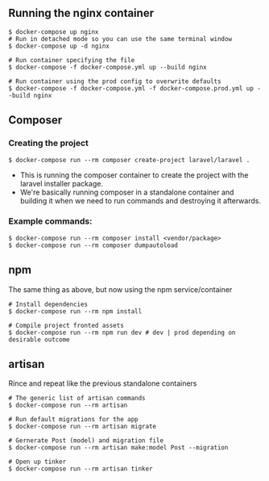## Running the nginx container
```shell
$ docker-compose up nginx
# Run in detached mode so you can use the same terminal window
$ docker-compose up -d nginx 

# Run container specifying the file
$ docker-compose -f docker-compose.yml up --build nginx 

# Run container using the prod config to overwrite defaults
$ docker-compose -f docker-compose.yml -f docker-compose.prod.yml up --build nginx
```
## Composer
### Creating the project
```shell
$ docker-compose run --rm composer create-project laravel/laravel .
```
- This is running the composer container to create the project with the laravel installer package.
- We're basically running composer in a standalone container and building it when we need to run commands and destroying it afterwards.
### Example commands:
```shell
$ docker-compose run --rm composer install <vendor/package>
$ docker-compose run --rm composer dumpautoload
```

## npm
The same thing as above, but now using the npm service/container
```shell
# Install dependencies
$ docker-compose run --rm npm install

# Compile project fronted assets
$ docker-compose run --rm npm run dev # dev | prod depending on desirable outcome
```
## artisan
Rince and repeat like the previous standalone containers
```shell
# The generic list of artisan commands
$ docker-compose run --rm artisan

# Run default migrations for the app
$ docker-compose run --rm artisan migrate

# Gernerate Post (model) and migration file
$ docker-compose run --rm artisan make:model Post --migration

# Open up tinker
$ docker-compose run --rm artisan tinker
```